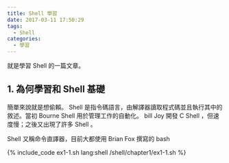 ```yaml
---
title: Shell 學習
date: 2017-03-11 17:50:29
tags:
  - Shell
categories:
  - 學習
---
```




就是學習 Shell 的一篇文章。



<!--more-->



## 1. 為何學習和 Shell 基礎

簡單來說就是想偷賴。 Shell 是指令碼語言，由解譯器讀取程式碼並且執行其中的敘述。當初 Bourne Shell 用於管理工作的自動化。 bill Joy 開發 C Shell ，但速度慢；之後又出現了許多 Shell 。

Shell 又稱命令直譯器，目前大都使用 Brian Fox 撰寫的 bash



{% include_code ex1-1.sh lang:shell /shell/chapter1/ex1-1.sh %}